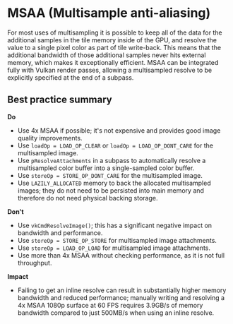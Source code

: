 <!--
- Copyright (c) 2020, Arm Limited and Contributors
-
- SPDX-License-Identifier: Apache-2.0
-
- Licensed under the Apache License, Version 2.0 the "License";
- you may not use this file except in compliance with the License.
- You may obtain a copy of the License at
-
-     http://www.apache.org/licenses/LICENSE-2.0
-
- Unless required by applicable law or agreed to in writing, software
- distributed under the License is distributed on an "AS IS" BASIS,
- WITHOUT WARRANTIES OR CONDITIONS OF ANY KIND, either express or implied.
- See the License for the specific language governing permissions and
- limitations under the License.
-
-->

# MSAA (Multisample anti-aliasing)

For most uses of multisampling it is possible to keep all of the data for the additional samples in the tile memory inside of the GPU, and resolve the value to a single pixel color as part of tile write-back. This means that the additional bandwidth of those additional samples never hits external memory, which makes it exceptionally efficient.
MSAA can be integrated fully with Vulkan render passes, allowing a multisampled resolve to be explicitly specified at the end of a subpass.

## Best practice summary

**Do**

* Use 4x MSAA if possible; it's not expensive and provides good image quality improvements.
* Use `loadOp = LOAD_OP_CLEAR` or `loadOp = LOAD_OP_DONT_CARE` for the multisampled image.
* Use `pResolveAttachments` in a subpass to automatically resolve a multisampled color buffer into a single-sampled color buffer.
* Use `storeOp = STORE_OP_DONT_CARE` for the multisampled image.
* Use `LAZILY_ALLOCATED` memory to back the allocated multisampled images; they do not need to be persisted into main memory and therefore do not need physical backing storage.

**Don't**

* Use `vkCmdResolveImage()`; this has a significant negative impact on bandwidth and performance.
* Use `storeOp = STORE_OP_STORE` for multisampled image attachments.
* Use `storeOp = LOAD_OP_LOAD` for multisampled image attachments.
* Use more than 4x MSAA without checking performance, as it is not full throughput.

**Impact**

* Failing to get an inline resolve can result in substantially higher memory bandwidth and reduced performance; manually writing and resolving a 4x MSAA 1080p surface at 60 FPS requires 3.9GB/s of memory bandwidth compared to just 500MB/s when using an inline resolve.
